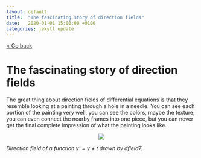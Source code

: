 ```yaml
---
layout: default
title:  "The fascinating story of direction fields"
date:   2020-01-01 15:00:00 +0100
categories: jekyll update
---
```


<p>
   <a href="/science-docs/#blog">
      < Go back
  </a>
</p>

# The fascinating story of direction fields

The great thing about direction fields of differential equations is that they resemble looking at a painting through a hole in a needle. You can see each portion of the painting very well, you can see the colors, maybe the texture; you can even connect the nearby frames into one piece, but you can never get the final complete impression of what the painting looks like.

<p align="center">
  <img src="https://github.com/camillejr/science-docs/raw/master/_posts/dfield7.png">
</p>

*Direction field of a function y' = y + t drawn by dfield7.*
